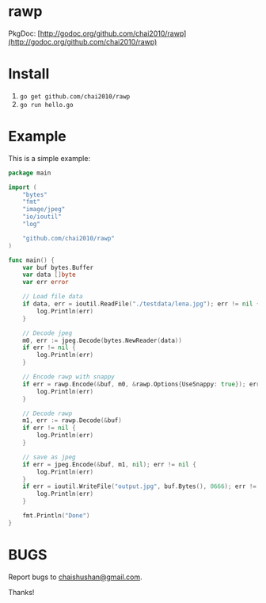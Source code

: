 rawp
=====

PkgDoc: [http://godoc.org/github.com/chai2010/rawp](http://godoc.org/github.com/chai2010/rawp)

Install
=======

1. `go get github.com/chai2010/rawp`
2. `go run hello.go`


Example
=======

This is a simple example:

```Go
package main

import (
	"bytes"
	"fmt"
	"image/jpeg"
	"io/ioutil"
	"log"

	"github.com/chai2010/rawp"
)

func main() {
	var buf bytes.Buffer
	var data []byte
	var err error

	// Load file data
	if data, err = ioutil.ReadFile("./testdata/lena.jpg"); err != nil {
		log.Println(err)
	}

	// Decode jpeg
	m0, err := jpeg.Decode(bytes.NewReader(data))
	if err != nil {
		log.Println(err)
	}

	// Encode rawp with snappy
	if err = rawp.Encode(&buf, m0, &rawp.Options{UseSnappy: true}); err != nil {
		log.Println(err)
	}

	// Decode rawp
	m1, err := rawp.Decode(&buf)
	if err != nil {
		log.Println(err)
	}

	// save as jpeg
	if err = jpeg.Encode(&buf, m1, nil); err != nil {
		log.Println(err)
	}
	if err = ioutil.WriteFile("output.jpg", buf.Bytes(), 0666); err != nil {
		log.Println(err)
	}

	fmt.Println("Done")
}
```

BUGS
====

Report bugs to <chaishushan@gmail.com>.

Thanks!
